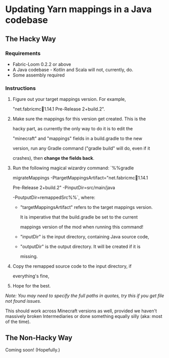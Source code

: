 # Updating Yarn mappings in a Java codebase

## The Hacky Way

### Requirements

* Fabric-Loom 0.2.2 or above
* A Java codebase - Kotlin and Scala will not, currently, do.
* Some assembly required

### Instructions

1. Figure out your target mappings version. For example,

   "net.fabricmc:yarn:1.14.1 Pre-Release 2+build.2".

2. Make sure the mappings for this version get created. This is the

   hacky part, as currently the only way to do it is to edit the

   "minecraft" and "mappings" fields in a build.gradle to the new

   version, run any Gradle command \("gradle build" will do, even if it

   crashes\), then **change the fields back**.

3. Run the following magical wizardry command: \`%%gradle

   migrateMappings -PtargetMappingsArtifact="net.fabricmc:yarn:1.14.1

   Pre-Release 2+build.2" -PinputDir=src/main/java

   -PoutputDir=remappedSrc%%\`, where:

   * "targetMappingsArtifact" refers to the target mappings version.

     It is imperative that the build.gradle be set to the current

     mappings version of the mod when running this command!

   * "inputDir" is the input directory, containing Java source code,
   * "outputDir" is the output directory. It will be created if it is

     missing.

4. Copy the remapped source code to the input directory, if

   everything's fine,

5. Hope for the best.

_Note: You may need to specify the full paths in quotes, try this if you get file not found issues._

This should work across Minecraft versions as well, provided we haven't massively broken Intermediaries or done something equally silly \(aka: most of the time\).

## The Non-Hacky Way

Coming soon! \(Hopefully.\)

